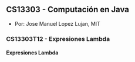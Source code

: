 ## CS13303 - Computación en Java
- Por: Jose Manuel Lopez Lujan, MIT

### CS13303T12 - Expresiones Lambda
 
#### Expresiones Lambda


